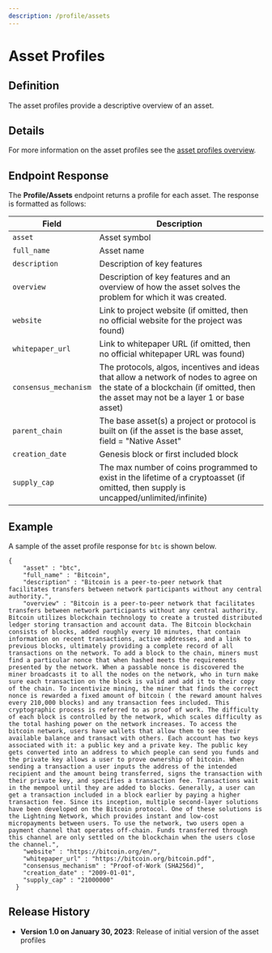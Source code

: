 ```yaml
---
description: /profile/assets
---
```


# Asset Profiles

## **Definition**

The asset profiles provide a descriptive overview of an asset.

## Details

For more information on the asset profiles see the [asset profiles overview](../reference-data/asset-profiles-overview.md).

## Endpoint Response

The **Profile/Assets** endpoint returns a profile for each asset.  The response is formatted as follows:

| Field                 | Description                                                                                                                                                                    |
| --------------------- | ------------------------------------------------------------------------------------------------------------------------------------------------------------------------------ |
| `asset`               | Asset symbol                                                                                                                                                                   |
| `full_name`           | Asset name                                                                                                                                                                     |
| `description`         | Description of key features                                                                                                                                                    |
| `overview`            | Description of key features and an overview of how the asset solves the problem for which it was created.                                                                      |
| `website`             | Link to project website (if omitted, then no official website for the project was found)                                                                                       |
| `whitepaper_url`      | Link to whitepaper URL (if omitted, then no official whitepaper URL was found)                                                                                                 |
| `consensus_mechanism` | The protocols, algos, incentives and ideas that allow a network of nodes to agree on the state of a blockchain (if omitted, then the asset may not be a layer 1 or base asset) |
| `parent_chain`        | The base asset(s) a project or protocol is built on (if the asset is the base asset, field = "Native Asset"                                                                    |
| `creation_date`       | Genesis block or first included block                                                                                                                                          |
| `supply_cap`          | The max number of coins programmed to exist in the lifetime of a cryptoasset (if omitted, then supply is uncapped/unlimited/infinite)                                          |

## Example

A sample of the asset profile response for  `btc` is  shown below.

```
{
    "asset" : "btc",
    "full_name" : "Bitcoin",
    "description" : "Bitcoin is a peer-to-peer network that facilitates transfers between network participants without any central authority.",
    "overview" : "Bitcoin is a peer-to-peer network that facilitates transfers between network participants without any central authority. Bitcoin utilizes blockchain technology to create a trusted distributed ledger storing transaction and account data. The Bitcoin blockchain consists of blocks, added roughly every 10 minutes, that contain information on recent transactions, active addresses, and a link to previous blocks, ultimately providing a complete record of all transactions on the network. To add a block to the chain, miners must find a particular nonce that when hashed meets the requirements presented by the network. When a passable nonce is discovered the miner broadcasts it to all the nodes on the network, who in turn make sure each transaction on the block is valid and add it to their copy of the chain. To incentivize mining, the miner that finds the correct nonce is rewarded a fixed amount of bitcoin ( the reward amount halves every 210,000 blocks) and any transaction fees included. This cryptographic process is referred to as proof of work. The difficulty of each block is controlled by the network, which scales difficulty as the total hashing power on the network increases. To access the bitcoin network, users have wallets that allow them to see their available balance and transact with others. Each account has two keys associated with it: a public key and a private key. The public key gets converted into an address to which people can send you funds and the private key allows a user to prove ownership of bitcoin. When sending a transaction a user inputs the address of the intended recipient and the amount being transferred, signs the transaction with their private key, and specifies a transaction fee. Transactions wait in the mempool until they are added to blocks. Generally, a user can get a transaction included in a block earlier by paying a higher transaction fee. Since its inception, multiple second-layer solutions have been developed on the Bitcoin protocol. One of these solutions is the Lightning Network, which provides instant and low-cost micropayments between users. To use the network, two users open a payment channel that operates off-chain. Funds transferred through this channel are only settled on the blockchain when the users close the channel.",
    "website" : "https://bitcoin.org/en/",
    "whitepaper_url" : "https://bitcoin.org/bitcoin.pdf",
    "consensus_mechanism" : "Proof-of-Work (SHA256d)",
    "creation_date" : "2009-01-01",
    "supply_cap" : "21000000"
  }
```

## Release History

* **Version 1.0 on January 30, 2023**: Release of initial version of the asset profiles
